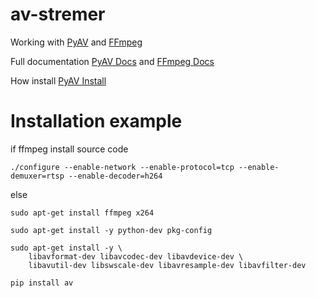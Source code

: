 # av-stremer

Working with [PyAV](https://github.com/mikeboers/PyAV) and [FFmpeg](https://github.com/FFmpeg/FFmpeg)

Full documentation [PyAV Docs](http://mikeboers.github.io/PyAV/index.html) and [FFmpeg Docs](http://ffmpeg.org/documentation.html)

How install [PyAV Install](http://mikeboers.github.io/PyAV/installation.html)

# Installation example

if  ffmpeg install source code
    
    ./configure --enable-network --enable-protocol=tcp --enable-demuxer=rtsp --enable-decoder=h264

else

    sudo apt-get install ffmpeg x264
    
    sudo apt-get install -y python-dev pkg-config
    
    sudo apt-get install -y \
        libavformat-dev libavcodec-dev libavdevice-dev \
        libavutil-dev libswscale-dev libavresample-dev libavfilter-dev
    
    pip install av

